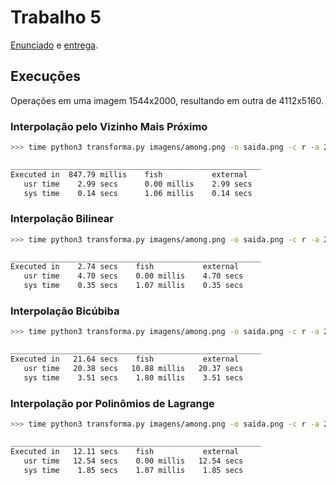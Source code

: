 # Trabalho 5

[Enunciado](papers/enunciado.pdf) e [entrega](papers/entrega.pdf).

## Execuções

Operações em uma imagem 1544x2000, resultando em outra de 4112x5160.

### Interpolação pelo Vizinho Mais Próximo

```bash
>>> time python3 transforma.py imagens/among.png -o saida.png -c r -a 22 -e 2 -b 20 -m vizinho

________________________________________________________
Executed in  847.79 millis    fish           external
   usr time    2.99 secs      0.00 millis    2.99 secs
   sys time    0.14 secs      1.06 millis    0.14 secs

```

### Interpolação Bilinear

```bash
>>> time python3 transforma.py imagens/among.png -o saida.png -c r -a 22 -e 2 -b 20 -m bilinear

________________________________________________________
Executed in    2.74 secs    fish           external
   usr time    4.70 secs    0.00 millis    4.70 secs
   sys time    0.35 secs    1.07 millis    0.35 secs

```

### Interpolação Bicúbiba

```bash
>>> time python3 transforma.py imagens/among.png -o saida.png -c r -a 22 -e 2 -b 20 -m bicubica

________________________________________________________
Executed in   21.64 secs    fish           external
   usr time   20.38 secs   10.88 millis   20.37 secs
   sys time    3.51 secs    1.80 millis    3.51 secs

```

### Interpolação por Polinômios de Lagrange

```bash
>>> time python3 transforma.py imagens/among.png -o saida.png -c r -a 22 -e 2 -b 20 -m lagrange

________________________________________________________
Executed in   12.11 secs    fish           external
   usr time   12.54 secs    0.00 millis   12.54 secs
   sys time    1.85 secs    1.07 millis    1.85 secs

```
